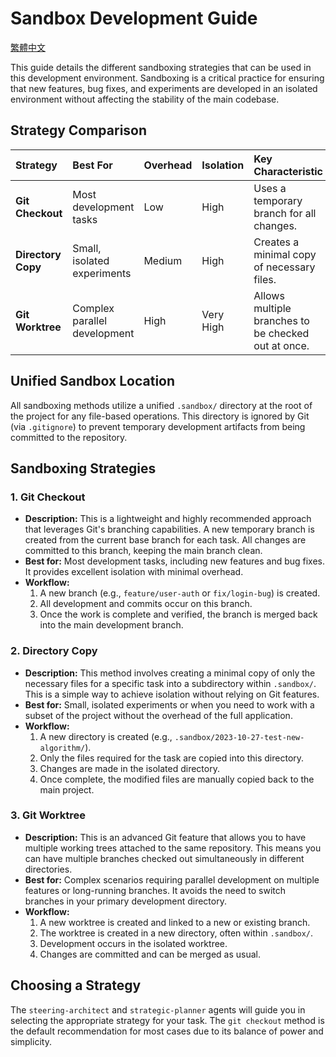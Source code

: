 # Sandbox Development Guide

[繁體中文](sandbox-development.zh-Hant.md)

This guide details the different sandboxing strategies that can be used in this development environment. Sandboxing is a critical practice for ensuring that new features, bug fixes, and experiments are developed in an isolated environment without affecting the stability of the main codebase.

## Strategy Comparison

| Strategy | Best For | Overhead | Isolation | Key Characteristic |
| :--- | :--- | :--- | :--- | :--- |
| **Git Checkout** | Most development tasks | Low | High | Uses a temporary branch for all changes. |
| **Directory Copy** | Small, isolated experiments | Medium | High | Creates a minimal copy of necessary files. |
| **Git Worktree** | Complex parallel development | High | Very High | Allows multiple branches to be checked out at once. |

## Unified Sandbox Location

All sandboxing methods utilize a unified `.sandbox/` directory at the root of the project for any file-based operations. This directory is ignored by Git (via `.gitignore`) to prevent temporary development artifacts from being committed to the repository.

## Sandboxing Strategies

### 1. Git Checkout

*   **Description:** This is a lightweight and highly recommended approach that leverages Git's branching capabilities. A new temporary branch is created from the current base branch for each task. All changes are committed to this branch, keeping the main branch clean.
*   **Best for:** Most development tasks, including new features and bug fixes. It provides excellent isolation with minimal overhead.
*   **Workflow:**
    1.  A new branch (e.g., `feature/user-auth` or `fix/login-bug`) is created.
    2.  All development and commits occur on this branch.
    3.  Once the work is complete and verified, the branch is merged back into the main development branch.

### 2. Directory Copy

*   **Description:** This method involves creating a minimal copy of only the necessary files for a specific task into a subdirectory within `.sandbox/`. This is a simple way to achieve isolation without relying on Git features.
*   **Best for:** Small, isolated experiments or when you need to work with a subset of the project without the overhead of the full application.
*   **Workflow:**
    1.  A new directory is created (e.g., `.sandbox/2023-10-27-test-new-algorithm/`).
    2.  Only the files required for the task are copied into this directory.
    3.  Changes are made in the isolated directory.
    4.  Once complete, the modified files are manually copied back to the main project.

### 3. Git Worktree

*   **Description:** This is an advanced Git feature that allows you to have multiple working trees attached to the same repository. This means you can have multiple branches checked out simultaneously in different directories.
*   **Best for:** Complex scenarios requiring parallel development on multiple features or long-running branches. It avoids the need to switch branches in your primary development directory.
*   **Workflow:**
    1.  A new worktree is created and linked to a new or existing branch.
    2.  The worktree is created in a new directory, often within `.sandbox/`.
    3.  Development occurs in the isolated worktree.
    4.  Changes are committed and can be merged as usual.

## Choosing a Strategy

The `steering-architect` and `strategic-planner` agents will guide you in selecting the appropriate strategy for your task. The `git checkout` method is the default recommendation for most cases due to its balance of power and simplicity.